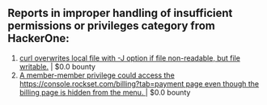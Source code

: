 ## Reports in improper handling of insufficient permissions or privileges category from HackerOne:
1. [curl overwrites local file with -J option if file non-readable, but file writable.](https://hackerone.com/reports/926638) | $0.0 bounty
2. [A member-member privilege could access the https://console.rockset.com/billing?tab=payment page even though the billing page is hidden from the menu. ](https://hackerone.com/reports/946384) | $0.0 bounty